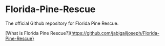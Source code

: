 # Florida-Pine-Rescue
The official Github repository for Florida Pine Rescue.

[What is Florida Pine Rescue?](https://github.com/jabigailjoseph/Florida-Pine-Rescue}
